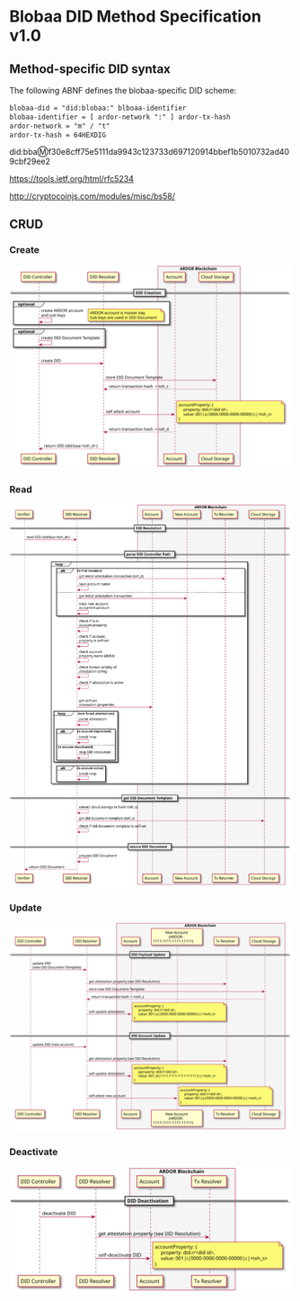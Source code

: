 # Blobaa DID Method Specification v1.0

## Method-specific DID syntax

The following ABNF defines the blobaa-specific DID scheme:

```ABNF
blobaa-did = "did:blobaa:" blboaa-identifier
blobaa-identifier = [ ardor-network ":" ] ardor-tx-hash
ardor-network = "m" / "t"
ardor-tx-hash = 64HEXDIG
```



did:bba:m:f30e8cff75e5111da9943c123733d697120914bbef1b5010732ad409cbf29ee2


https://tools.ietf.org/html/rfc5234

http://cryptocoinjs.com/modules/misc/bs58/




## CRUD

### Create

![](images/out/images/src/plantuml/did-create.svg)


### Read

![](images/out/images/src/plantuml/did-read.svg)


### Update

![](images/out/images/src/plantuml/did-update.svg)


### Deactivate

![](images/out/images/src/plantuml/did-delete.svg)

